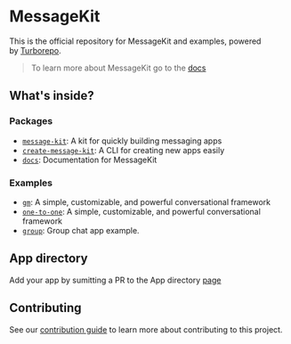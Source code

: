 # MessageKit

This is the official repository for MessageKit and examples, powered by [Turborepo](https://turbo.build/repo).

> To learn more about MessageKit go to the [docs](https://message-kit.vercel.app)

## What's inside?

### Packages

- [`message-kit`](/packages/message-kit): A kit for quickly building messaging apps
- [`create-message-kit`](/packages/create-message-kit): A CLI for creating new apps easily
- [`docs`](/packages/docs): Documentation for MessageKit

### Examples

- [`gm`](/examples/gm): A simple, customizable, and powerful conversational framework
- [`one-to-one`](/examples/one-to-one): A simple, customizable, and powerful conversational framework
- [`group`](/examples/group): Group chat app example.

## App directory

Add your app by sumitting a PR to the App directory [page](/packages/docs/pages/directory.mdx)

## Contributing

See our [contribution guide](./CONTRIBUTING.md) to learn more about contributing to this project.
